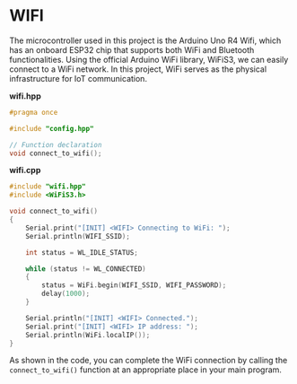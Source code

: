 # WIFI

The microcontroller used in this project is the Arduino Uno R4 Wifi, which has an onboard ESP32 chip that supports both WiFi and Bluetooth functionalities. Using the official Arduino WiFi library, WiFiS3, we can easily connect to a WiFi network. In this project, WiFi serves as the physical infrastructure for IoT communication.

**wifi.hpp**

```cpp
#pragma once

#include "config.hpp"

// Function declaration
void connect_to_wifi();

```

**wifi.cpp**

```cpp
#include "wifi.hpp"
#include <WiFiS3.h>

void connect_to_wifi()
{
    Serial.print("[INIT] <WIFI> Connecting to WiFi: ");
    Serial.println(WIFI_SSID);

    int status = WL_IDLE_STATUS;

    while (status != WL_CONNECTED)
    {
        status = WiFi.begin(WIFI_SSID, WIFI_PASSWORD);
        delay(1000);
    }

    Serial.println("[INIT] <WIFI> Connected.");
    Serial.print("[INIT] <WIFI> IP address: ");
    Serial.println(WiFi.localIP());
}
```

As shown in the code, you can complete the WiFi connection by calling the `connect_to_wifi()` function at an appropriate place in your main program.